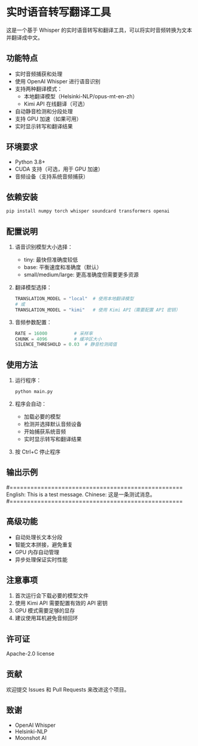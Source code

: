 # 实时语音转写翻译工具

这是一个基于 Whisper 的实时语音转写和翻译工具，可以将实时音频转换为文本并翻译成中文。

## 功能特点

- 实时音频捕获和处理
- 使用 OpenAI Whisper 进行语音识别
- 支持两种翻译模式：
  - 本地翻译模型（Helsinki-NLP/opus-mt-en-zh）
  - Kimi API 在线翻译（可选）
- 自动静音检测和分段处理
- 支持 GPU 加速（如果可用）
- 实时显示转写和翻译结果

## 环境要求

- Python 3.8+
- CUDA 支持（可选，用于 GPU 加速）
- 音频设备（支持系统音频捕获）

## 依赖安装

```bash
pip install numpy torch whisper soundcard transformers openai
```

## 配置说明

1. 语音识别模型大小选择：
   - tiny: 最快但准确度较低
   - base: 平衡速度和准确度（默认）
   - small/medium/large: 更高准确度但需要更多资源

2. 翻译模型选择：
   ```python
   TRANSLATION_MODEL = "local"  # 使用本地翻译模型
   # 或
   TRANSLATION_MODEL = "kimi"   # 使用 Kimi API（需要配置 API 密钥）
   ```

3. 音频参数配置：
   ```python
   RATE = 16000          # 采样率
   CHUNK = 4096          # 缓冲区大小
   SILENCE_THRESHOLD = 0.03  # 静音检测阈值
   ```

## 使用方法

1. 运行程序：
   ```bash
   python main.py
   ```

2. 程序会自动：
   - 加载必要的模型
   - 检测并选择默认音频设备
   - 开始捕获系统音频
   - 实时显示转写和翻译结果

3. 按 Ctrl+C 停止程序

## 输出示例
#==================================================
English: This is a test message.
Chinese: 这是一条测试消息。
#==================================================

## 高级功能

- 自动处理长文本分段
- 智能文本拼接，避免重复
- GPU 内存自动管理
- 异步处理保证实时性能

## 注意事项

1. 首次运行会下载必要的模型文件
2. 使用 Kimi API 需要配置有效的 API 密钥
3. GPU 模式需要足够的显存
4. 建议使用耳机避免音频回环

## 许可证

Apache-2.0 license

## 贡献

欢迎提交 Issues 和 Pull Requests 来改进这个项目。

## 致谢

- OpenAI Whisper
- Helsinki-NLP
- Moonshot AI

